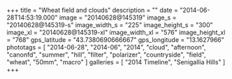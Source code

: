+++
title = "Wheat field and clouds"
description = ""
date = "2014-06-28T14:53:19.000"
image = "20140628@145319"
image_s = "20140628@145319-s"
image_width_s = "225"
image_height_s = "300"
image_xl = "20140628@145319-xl"
image_width_xl = "576"
image_height_xl = "768"
gps_latitude = "43.7380690666667"
gps_longitude = "13.1627966"
phototags = [ "2014-06-28", "2014-06", "2014", "cloud", "afternoon", "canonfd", "summer", "hill", "filter", "polarizer", "countryside", "field", "wheat", "50mm", "macro" ]
galleries = [ "2014 Timeline", "Senigallia Hills" ]
+++
